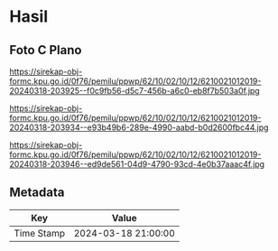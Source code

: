 # Hasil

## Foto C Plano

https://sirekap-obj-formc.kpu.go.id/0f76/pemilu/ppwp/62/10/02/10/12/6210021012019-20240318-203925--f0c9fb56-d5c7-456b-a6c0-eb8f7b503a0f.jpg

https://sirekap-obj-formc.kpu.go.id/0f76/pemilu/ppwp/62/10/02/10/12/6210021012019-20240318-203934--e93b49b6-289e-4990-aabd-b0d2600fbc44.jpg

https://sirekap-obj-formc.kpu.go.id/0f76/pemilu/ppwp/62/10/02/10/12/6210021012019-20240318-203946--ed9de561-04d9-4790-93cd-4e0b37aaac4f.jpg


## Metadata

| Key        | Value               |
| ---------- | ------------------- |
| Time Stamp | 2024-03-18 21:00:00 |



